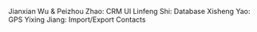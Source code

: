 Jianxian Wu & Peizhou Zhao: CRM UI
Linfeng Shi: Database
Xisheng Yao: GPS
Yixing Jiang: Import/Export Contacts
